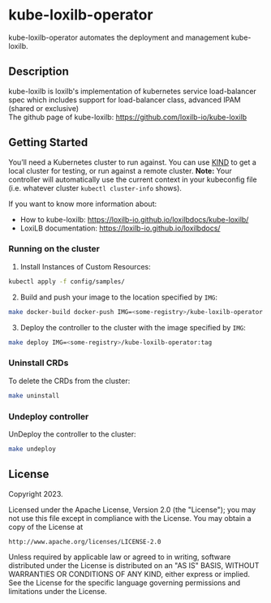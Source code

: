 # kube-loxilb-operator
kube-loxilb-operator automates the deployment and management kube-loxilb. 


## Description
kube-loxilb is loxilb's implementation of kubernetes service load-balancer spec which includes support for load-balancer class, advanced IPAM (shared or exclusive)   
The github page of kube-loxilb: <https://github.com/loxilb-io/kube-loxilb>

## Getting Started
You’ll need a Kubernetes cluster to run against. You can use [KIND](https://sigs.k8s.io/kind) to get a local cluster for testing, or run against a remote cluster.
**Note:** Your controller will automatically use the current context in your kubeconfig file (i.e. whatever cluster `kubectl cluster-info` shows).

If you want to know more information about:   
  - How to kube-loxilb: <https://loxilb-io.github.io/loxilbdocs/kube-loxilb/>   
  - LoxiLB documentation: <https://loxilb-io.github.io/loxilbdocs/>

### Running on the cluster
1. Install Instances of Custom Resources:

```sh
kubectl apply -f config/samples/
```

2. Build and push your image to the location specified by `IMG`:
	
```sh
make docker-build docker-push IMG=<some-registry>/kube-loxilb-operator:tag
```
	
3. Deploy the controller to the cluster with the image specified by `IMG`:

```sh
make deploy IMG=<some-registry>/kube-loxilb-operator:tag
```

### Uninstall CRDs
To delete the CRDs from the cluster:

```sh
make uninstall
```

### Undeploy controller
UnDeploy the controller to the cluster:

```sh
make undeploy
```

## License

Copyright 2023.

Licensed under the Apache License, Version 2.0 (the "License");
you may not use this file except in compliance with the License.
You may obtain a copy of the License at

    http://www.apache.org/licenses/LICENSE-2.0

Unless required by applicable law or agreed to in writing, software
distributed under the License is distributed on an "AS IS" BASIS,
WITHOUT WARRANTIES OR CONDITIONS OF ANY KIND, either express or implied.
See the License for the specific language governing permissions and
limitations under the License.

